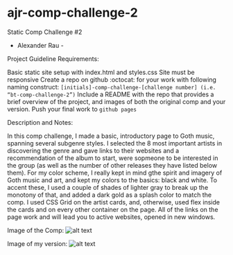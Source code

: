 # ajr-comp-challenge-2

Static Comp Challenge #2

- Alexander Rau -

Project Guideline Requirements:

Basic static site setup with index.html and styles.css
Site must be responsive
Create a repo on github :octocat: for your work with following naming construct: `[initials]-comp-challenge-[challenge number] (i.e. “bt-comp-challenge-2”)`
Include a README with the repo that provides a brief overview of the project, and images of both the original comp and your version.
Push your final work to `github pages`

Description and Notes:

In this comp challenge, I made a basic, introductory page to Goth music, spanning several subgenre styles.  I selected the 8 most important artists in discovering the genre and gave links to their websites and a recommendation of the album to start, were sopmeone to be interested in the group (as well as the number of other releases they have listed below them).  For my color scheme, I really kept in mind gthe spirit and imagery of Goth music and art, and kept my colors to the basics: black and white.  To accent these, I used a couple of shades of lighter gray to break up the monotony of that, and added a dark gold as a splash color to match the comp.  I used CSS Grid on the artist cards, and, otherwise, used flex inside the cards and on every other container on the page.  All of the links on the page work and will lead you to active websites, opened in new windows.

Image of the Comp: ![alt text](https://raw.githubusercontent.com/raualex/ajr-comp-challenge-2/Images/static-comp-challenge-2.jpg)

Image of my version: ![alt text]()